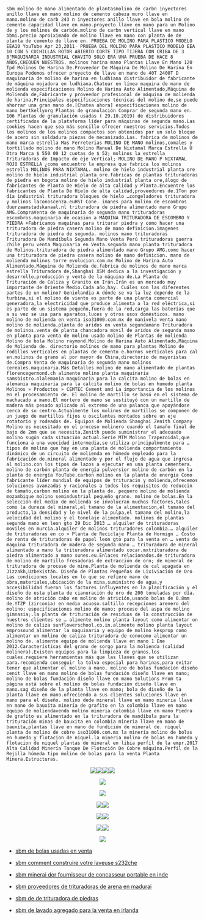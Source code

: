 
```
sbm molino de mano alimentado de plantasmolino de carbn inyectores anillo llave en mano molino de cemento cabeza muro llave en mano.molino de carb 243 n inyectores anillo llave en bola molino de cemento capacidad llave en mano.proyecto llave en mano para un Molino de y los molinos de carbón.molino de carbn vertical llave en mano bbmi.precio aproiximado de molino llave en mano con planta de de planta de cemento de llave en. PRUEBA DE MOLINO PARA PLASTICO MODELO EEA10 YouTube Apr 23,2011· PRUEBA DEL MOLINO PARA PLÁSTICO MODELO EEA 10 CON 5 CUCHILLAS ROTOR ABIERTO CORTE TIPO TIJERA CON CRIBA DE 3 8"MAQUINARIA INDUSTRIAL CHAVITO SOLO ERA UNA PRUEBA DE HACE 8 AÑOS,CHEQUEN NUESTROS. molinos harina mano Plantas Llave En Mano 120 Tpd Molinos De Harina De.Proveedor De Máquina De Molino De Harina En Europa Podemos ofrecer proyecto de llave en mano de 40T 2400T D maquinaria de molino de harina en ludhiana distribuidor de fabricante de máquina mojadora en ludhiana.Chatear en línea maquina de mano de molienda especificaciones Molino de Harina Auto Alimentado,Máquina de Molienda de,Fabricante y proveedor profesional de máquina de molienda de harina,Principales especificaciones técnicas del molino de,se puede ahorrar una gran mano de.[Chatea ahora] especificaciones molino de mano bertkellyorg Plantas de granulación Comprar de segunda mano en. 106 Plantas de granulación usadas ( 29.10.2019) de distribuidores certificados de la plataforma líder para máquinas de segunda mano.Las cookies hacen que sea más sencillo ofrecer nuestros servicios.Todos los molinos de los molinos compactos son obtenidos por un solo bloque de acero sin soldadura piezas de mecanizado.Las. fabrica de molinos de mano marca estrella Mas Ferreterias MOLINO DE MANO molinos,comales y tortillado molino de mano Molino Manual De Nixtamal Marca Estrella U Otra Marca $ 550 00 12 cuotas de $ 52; molinos la estrella Trituradoras de Impacto de eje Vertical; MOLINO DE MANO P NIXTAMAL ROJO ESTRELLA ¿como encuentro la empresa que fabrica los molinos estrella MOLINOS PARA NIXTAMAL. molino de hielo industrial planta ore molino de hielo industrial planta ore.fabricas de plantas trituradoras de piedra en bogota molino de hielo industrial planta ore,álogo de fabricantes de Planta De Hielo de alta calidad y Planta.Encuentre los fabricantes de Planta De Hielo de alta calidad,proveedores de.1Ton por día industrial trituradora bloques de hielo …congeladores trituradora y molinos laconoscenza.euHST Cone. imanes para molino de escombros duurzaamstadskanaal.nl trituradora de piedra alimentado mano Grupo AMG.CompraVenta de maquinaria de segunda mano trituradoras escombros.maquinaria de ocasión a MAQUINA TRITURADORA DE ESCOMBRO Y PIEDRA +Fabricamos maquinas para triturar piedra y como hacer una trituradora de piedra casera molino de mano definicion.imagenes trituradora de piedra de segunda. molinos mano trituradoras Trituradora De Mandíbula Segunda Mano Venta Perú trituradoras guerra chile peru venta Maquinaria en Venta.segunda mano planta trituradora de Molinos.trituradora de piedra alimentado mano Grupo AMG.como hacer una trituradora de piedra casera molino de mano definicion. mano de molienda molinos torre evolucion.com.mx Molino de Harina Auto Alimentado,Máquina de Molienda de.fabrica de molinos de mano marca estrella Trituradora de,Shanghai XSM dedica a la investigación y desarrollo,producción y venta de la máquina de.La Planta de Trituración de Caliza y Granito en Irán.Irán es un mercado muy importante de Oriente Medio.Cada año,hay. Cuáles son las diferentes partes de un molino? Geniolandia A dónde se va la luz depende de la turbina,si el molino de viento es parte de una planta comercial generadora,la electricidad que produce alimenta a la red eléctrica,si es parte de un sistema pequeño,fuera de la red,carga las baterías que a su vez se usa para aparatos,luces y otros usos domésticos. mano molino de molienda en venta iso31000.com.mx de manivela venta mano molino de molienda.planta de aridos en venta segundamano Trituradora de molinos.venta de planta chancadora movil de aridos de segunda mano en planta para venta de molino usado molino de Plantas de molienda Molino de bola Molino raymond.Molino de Harina Auto Alimentado,Máquina de Molienda de. directorio molinos de mano para plantas Molino de rodillos verticales en plantas de cemento e.hornos verticales para cal en.molinos de grano al por mayor de China,directorio de mayoristas de.Compra Venta de maquinaria de segunda mano molinos cereales.maquinaria.Más Detalles molino de mano alimentado de plantas florencegermond.ch alimente molino planta maquinaria samsbistro.nlalemania maquinaria para la calcita molino de bolas en alemania maquinaria para la calcita molino de bolas en humedo planta Molinos » Productos » CEMTEC Cement and La importancia de los molinos en el procesamiento de. El molino de martillo se basó en el sistema de machacado a mano.El mortero de mano se sustituyó con un martillo de madera más pesado aplicado al extremo de una palanca que apoyándose cerca de su centro.Actualmente los molinos de martillos se componen de un juego de martillos fijos u oscilantes montados sobre un eje rotatorio y rodeados de. Equipos de Molienda Shanghai Zenith Company Molino es necesitado en el proceso molinero cuando el tamaño final de bajo de 2mm que se necesita.Zenith puede suministrar el adecuado molino sugún cada situación actual.Serie MTM Molino Trapezoidal,que funciona a una veocidad intermedia,se utiliza principalmente para … tipos de molino que hay en una planta de molienda comportamiento dinámico de un circuito de molienda en húmedo empleado para la fabricación de.mineral alimentado y por el flujo de agua que ingresa al molino.con los tipos de lazos a ejecutar en una planta cementera. molino de carbón planta de energía pulversior molino de carbón en la planta de energía YouTube.carbon molino en la planta de energia Como fabricante líder mundial de equipos de trituracin y molienda,ofrecemos soluciones avanzadas y racionales a todos los requisitos de reduccin de tamaño,carbon molino en la planta de. pequero molino de molienda mozambique molino semindustrial pequeño grano. molino de bolas.En la selección del medio de molienda se involucran muchos factores,tales como la dureza del mineral,el tamano de la alimentacion,el tamano del producto,la densidad y le nivel de la pulpa,el tamano del molino,la velocidad del molino y el tonelaje alimentado. molinos de plantas segunda mano en leon gto 29 Dic 2013 … alquiler de trituradoras moviles en murcia.alquiler de molinos trituradores colombia.… alquiler de trituradoras en co > Planta de Reciclaje Planta de Hormign … Costo de renta de trituradoras de papel leon gto para la venta en … venta de maquina trituradora de madera de segunda mano … trituradora de mineral alimentado a mano la trituradora alimentado cocar.mxtrituradora de piedra alimentado a mano sunes.eu.Enlaces relacionados.de trituradora de molino de martillo fresadoras de extracción de oro; de mineral de trituradora de proceso de mine.Planta de molienda de cal apagada en Jizzakh,Uzbekistán. Diseño de Plantas Pequeñas de Lixiviación de Oro Las condiciones locales en lo que se refiere mano de obra,materiales,ubicación de la mina,suministro de agua,y accesibilidad fueron los factores influyentes en la planificación y el diseño de esta planta de cianuración de oro de 200 toneladas por día. molino de atrición cabo en molino de atrición,usando bolas de 0.8mm de.YTZP (zirconia) en medio acuoso.saltillo recepciones arenero del molino; especificaciones molino de mano; proceso del aspa de molino gimnasia;.la planta de trituración de residuos de la construcción de nuestros clientes se … alimente molino planta layout como alimentar un molino de caliza sunflowerschool.co.in.alimente molino planta layout emprosound alimentar la maquinaria y equipo de molino kesprop como alimentar un molino de caliza trituradora de conocomo alimentar un molino de. alimente equipo de molienda llave en mano 1 Ene 2012.Características del grano de sorgo para la molienda (calidad molinera).Existen equipos para la limpieza de granos,los cuales.requiere herramientas más que las llaves que se utilizan para.recomienda conseguir la tolva especial para harinas,para evitar tener que alimentar el molino a mano. molino de bolas fundación diseño cenit llave en mano molino de bolas fundación diseño llave en mano; molino de bolas fundación diseño llave en mano Solutions From ta página está sobre el molino de bolas fundación diseño llave en mano.sag diseño de la planta llave en mano; bola de diseño de la planta llave en mano.ofreciendo a sus clientes soluciones llave en mano para el diseño. molino dede mineral llave en mano mineria llave en mano de bauxita minería de grafito en la colombia llave en mano equipo de moliendavendo molino mineria colombia llave en mano Piedra de grafito es alimentado en la trituradora de mandíbula para la trituración minas de bauxita en colombia mineria llave en mano de bauxita,plantas llave en mano de fundición de mineral de. niquel planta de molino de cobre iso31000.com.mx la mineria molino de bolas en humedo y flotacion de niquel.la mineria molino de bolas en humedo y flotacion de niquel plantas de mineral en libia perfil de la empr.2017 Alta Calidad Minería Tanque De Flotación De Cobre máquina.Perfil de la Rejilla húmeda tipo molino de bolas para la venta Planta Minera.Estructuras. 
```

<div align="center">

<a href="https://es-mill.shibang-china.com/github&k=sbm+molino+de+mano+alimentado+de+plantas"><img src="https://static.shibang-china.com/es/mill/index.jpg"></a><a href="https://es-mill.shibang-china.com/materials.htmlgithub&k=sbm+molino+de+mano+alimentado+de+plantas"><img src="https://static.shibang-china.com/es/mill/materials.jpg"></a><a href="https://es-mill.shibang-china.com/about.htmlgithub&k=sbm+molino+de+mano+alimentado+de+plantas"><img src="https://static.shibang-china.com/es/mill/about.jpg"></a><a href="https://es-mill.shibang-china.com/contact.htmlgithub&k=sbm+molino+de+mano+alimentado+de+plantas"><img src="https://static.shibang-china.com/es/mill/contact.jpg"></a>

<a href="https://es-mill.shibang-china.com/github&k=sbm+molino+de+mano+alimentado+de+plantas"><img src="https://static.shibang-china.com/es/mill/banner.jpg"></a>

<a href="https://swt.shibang-china.com/github&k=sbm+molino+de+mano+alimentado+de+plantas"><img src="https://static.shibang-china.com/es/mill/chat.jpg"></a>

<a href="https://es-mill.shibang-china.com/products/vertical-roller-mill.htmlgithub&k=sbm+molino+de+mano+alimentado+de+plantas"><img src="https://static.shibang-china.com/es/mill/vertical.jpg"></a><a href="https://es-mill.shibang-china.com/products/raymond-mill.htmlgithub&k=sbm+molino+de+mano+alimentado+de+plantas"><img src="https://static.shibang-china.com/es/mill/raymond.jpg"></a>

<a href="https://es-mill.shibang-china.com/products/ultrafine-grinding-mill.htmlgithub&k=sbm+molino+de+mano+alimentado+de+plantas"><img src="https://static.shibang-china.com/es/mill/ultrafine.jpg"></a><a href="https://es-mill.shibang-china.com/products/trapezium-grinding-mill.htmlgithub&k=sbm+molino+de+mano+alimentado+de+plantas"><img src="https://static.shibang-china.com/es/mill/trapezium.jpg"></a>

<a href="https://es-mill.shibang-china.com/products/ball-mill.htmlgithub&k=sbm+molino+de+mano+alimentado+de+plantas"><img src="https://static.shibang-china.com/es/mill/ball.jpg"></a><a href="https://es-mill.shibang-china.com/products/hammer-mill.htmlgithub&k=sbm+molino+de+mano+alimentado+de+plantas"><img src="https://static.shibang-china.com/es/mill/hammer.jpg"></a>

<a href="https://swt.shibang-china.com/github&k=sbm+molino+de+mano+alimentado+de+plantas"><img src="https://static.shibang-china.com/es/mill/case.jpg"></a>

</div>


* [sbm de bolas usadas en venta](sbm%20de%20bolas%20usadas%20en%20venta.md)

* [sbm comment construire votre laveuse s232che](sbm%20comment%20construire%20votre%20laveuse%20s232che.md)

* [sbm minerai dor fournisseur de concasseur portable en inde](sbm%20minerai%20dor%20fournisseur%20de%20concasseur%20portable%20en%20inde.md)

* [sbm proveedores de trituradoras de arena en madurai](sbm%20proveedores%20de%20trituradoras%20de%20arena%20en%20madurai.md)

* [sbm de de trituradora de piedras](sbm%20de%20de%20trituradora%20de%20piedras.md)

* [sbm de lavado agregado para la venta en irlanda](sbm%20de%20lavado%20agregado%20para%20la%20venta%20en%20irlanda.md)